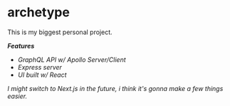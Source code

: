 # archetype
This is my biggest personal project.

***Features***
- *GraphQL API w/ Apollo Server/Client*
- *Express server*
- *UI built w/ React*

*I might switch to Next.js in the future, i think it's gonna make a few things easier.*